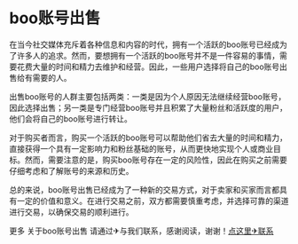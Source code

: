 # boo账号出售

在当今社交媒体充斥着各种信息和内容的时代，拥有一个活跃的boo账号已经成为了许多人的追求。然而，要想拥有一个活跃的boo账号并不是一件容易的事情，需要花费大量的时间和精力去维护和经营。因此，一些用户选择将自己的boo账号出售给有需要的人。

出售boo账号的人群主要包括两类：一类是因为个人原因无法继续经营boo账号，因此选择出售；另一类是专门经营boo账号并且积累了大量粉丝和活跃度的用户，他们会将自己的boo账号进行转让。

对于购买者而言，购买一个活跃的boo账号可以帮助他们省去大量的时间和精力，直接获得一个具有一定影响力和粉丝基础的账号，从而更快地实现个人或商业目标。然而，需要注意的是，购买boo账号存在一定的风险性，因此在购买之前需要仔细考虑和了解账号的来源和历史。

总的来说，boo账号出售已经成为了一种新的交易方式，对于卖家和买家而言都具有一定的价值和意义。在进行交易之前，双方都需要慎重考虑，并选择可靠的渠道进行交易，以确保交易的顺利进行。

更多 关于boo账号出售 请通过✈与我们联系，感谢阅读，谢谢！[点这里✈联系](https://www.k02.cc)